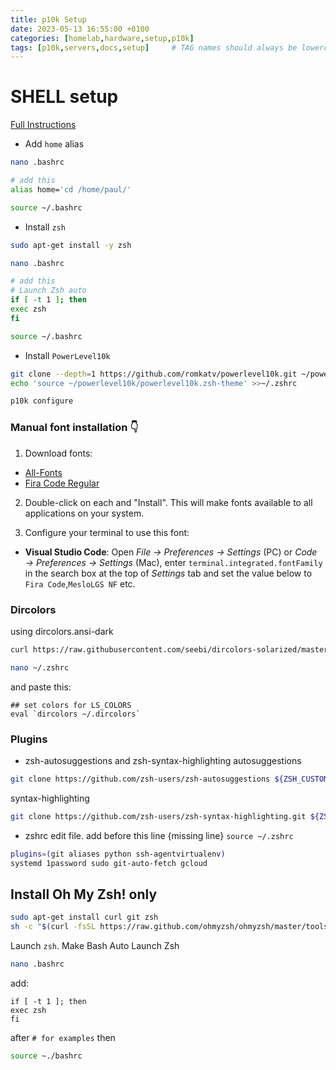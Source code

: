 ```yaml
---
title: p10k Setup
date: 2023-05-13 16:55:00 +0100
categories: [homelab,hardware,setup,p10k]
tags: [p10k,servers,docs,setup]     # TAG names should always be lowercase
---
```


# SHELL setup

[Full Instructions](https://www.howtogeek.com/258518/how-to-use-zsh-or-another-shell-in-windows-10/)

- Add `home` alias

```bash
nano .bashrc
```

```bash
# add this
alias home='cd /home/paul/'
```

```bash
source ~/.bashrc
```

- Install `zsh`

```bash
sudo apt-get install -y zsh
```

```bash
nano .bashrc
```

```bash
# add this
# Launch Zsh auto
if [ -t 1 ]; then
exec zsh
fi
```

```bash
source ~/.bashrc
```

- Install `PowerLevel10k`

```bash
git clone --depth=1 https://github.com/romkatv/powerlevel10k.git ~/powerlevel10k
echo 'source ~/powerlevel10k/powerlevel10k.zsh-theme' >>~/.zshrc
```

```bash
p10k configure
```

### Manual font installation 👇

1. Download fonts:

- [All-Fonts](https://drive.google.com/drive/folders/1BvqMoQ27_xVrYgI02fjv-Zb5MjJnO0Gq?usp=share_link)
- [Fira Code Regular](https://drive.google.com/file/d/19Q7Ksh52P59rcBvktDMxC-SzqhuS3I6r/view?usp=share_link)

2. Double-click on each and "Install". This will make fonts available to all applications on your system.

1. Configure your terminal to use this font:

- **Visual Studio Code**: Open *File → Preferences → Settings* (PC) or *Code → Preferences → Settings* (Mac), enter `terminal.integrated.fontFamily` in the search box at the top of *Settings* tab and set the value below to `Fira Code`,`MesloLGS NF` etc.

### Dircolors

using dircolors.ansi-dark

```bash
curl https://raw.githubusercontent.com/seebi/dircolors-solarized/master/dircolors.ansi-dark --output ~/.dircolors
```

```bash
nano ~/.zshrc
```

and paste this:

```
## set colors for LS_COLORS
eval `dircolors ~/.dircolors`
```

### Plugins

- zsh-autosuggestions and zsh-syntax-highlighting
autosuggestions

```bash
git clone https://github.com/zsh-users/zsh-autosuggestions ${ZSH_CUSTOM:-~/.oh-my-zsh/custom}/plugins/zsh-autosuggestions
```

syntax-highlighting

```bash
git clone https://github.com/zsh-users/zsh-syntax-highlighting.git ${ZSH_CUSTOM:-~/.oh-my-zsh/custom}/plugins/zsh-syntax-highlighting
```

- zshrc edit file.
add before this line {missing line} `source ~/.zshrc`

```bash
plugins=(git aliases python ssh-agentvirtualenv)
systemd 1password sudo git-auto-fetch gcloud
```

## Install Oh My Zsh! only

```bash
sudo apt-get install curl git zsh
sh -c "$(curl -fsSL https://raw.github.com/ohmyzsh/ohmyzsh/master/tools/install.sh)"
```

Launch `zsh`. Make Bash Auto Launch Zsh

```bash
nano .bashrc
```

add:

```
if [ -t 1 ]; then
exec zsh
fi
```

after `# for examples` then

```bash
source ~./bashrc
```
